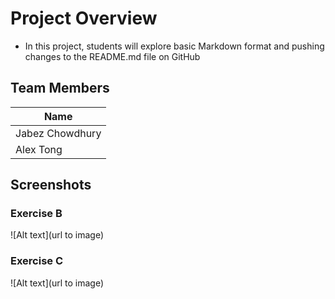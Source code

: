# Project Overview
* In this project, students will explore basic Markdown format and pushing changes to the README.md file on GitHub

## Team Members
| Name             |
|------------------|
| Jabez Chowdhury  |
| Alex Tong        |

## Screenshots
### Exercise B
![Alt text](url to image)
### Exercise C
![Alt text](url to image)